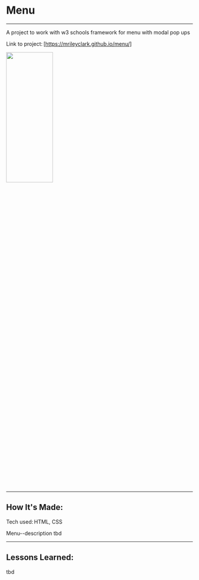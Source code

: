 # Menu  

****

A project to work with w3 schools framework for menu with modal pop ups

Link to project: [https://mrileyclark.github.io/menu/]

<img src="https://github.com/mrileyclark/menu/blob/main/menu.png" width="50%" height="30%">


****

## How It's Made: 

Tech used: HTML, CSS

Menu--description tbd

****

 ## Lessons Learned: 

tbd

